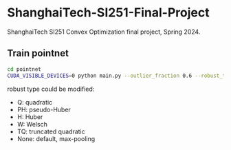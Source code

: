# ShanghaiTech-SI251-Final-Project
ShanghaiTech SI251 Convex Optimization final project, Spring 2024.




## Train pointnet
```bash
cd pointnet
CUDA_VISIBLE_DEVICES=0 python main.py --outlier_fraction 0.6 --robust_type 'H' --alpha 1.0
```

robust type could be modified:
- Q: quadratic
- PH: pseudo-Huber
- H: Huber
- W: Welsch
- TQ: truncated quadratic
- None: default, max-pooling